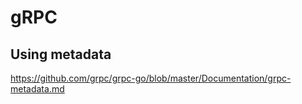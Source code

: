 # gRPC

## Using metadata

https://github.com/grpc/grpc-go/blob/master/Documentation/grpc-metadata.md
